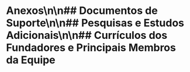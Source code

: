 # Anexos\n\n## Documentos de Suporte\n\n## Pesquisas e Estudos Adicionais\n\n## Currículos dos Fundadores e Principais Membros da Equipe
